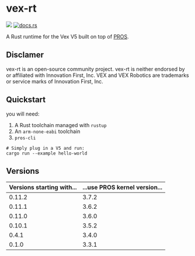 # vex-rt

[![](https://img.shields.io/crates/v/vex-rt)](https://crates.io/crates/vex-rt)
[![docs.rs](https://docs.rs/vex-rt/badge.svg)](https://docs.rs/vex-rt/)

A Rust runtime for the Vex V5 built on top of [PROS](https://pros.cs.purdue.edu/).

## Disclamer

vex-rt is an open-source community project. vex-rt is neither endorsed by or affiliated with Innovation First, Inc. VEX and VEX Robotics are trademarks or service marks of Innovation First, Inc.

## Quickstart

you will need:
1. A Rust toolchain managed with `rustup`
2. An `arm-none-eabi` toolchain
3. `pros-cli`


```shell
# Simply plug in a V5 and run:
cargo run --example hello-world
```

## Versions

| Versions starting with... | ...use PROS kernel version... |
| ------------------------- | ----------------------------- |
| 0.11.2                    | 3.7.2                         |
| 0.11.1                    | 3.6.2                         |
| 0.11.0                    | 3.6.0                         |
| 0.10.1                    | 3.5.2                         |
| 0.4.1                     | 3.4.0                         |
| 0.1.0                     | 3.3.1                         |
